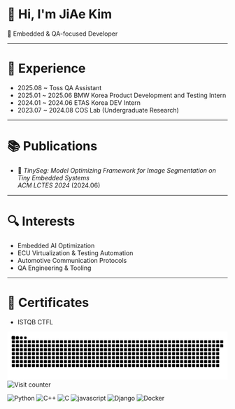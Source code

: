 
<!--
**KJA000/KJA000** is a ✨ _special_ ✨ repository because its `README.md` (this file) appears on your GitHub profile.

Here are some ideas to get you started:

- 🔭 I’m currently working on ...
- 🌱 I’m currently learning ...
- 👯 I’m looking to collaborate on ...
- 🤔 I’m looking for help with ...
- 💬 Ask me about ...
- 📫 How to reach me: ...
- 😄 Pronouns: ...
- ⚡ Fun fact: ...
-->

# 👋 Hi, I'm JiAe Kim

🚀 Embedded & QA-focused Developer  

---

# 🧪 Experience

- 2025.08 ~          Toss QA Assistant
- 2025.01 ~ 2025.06  BMW Korea Product Development and Testing Intern
- 2024.01 ~ 2024.06  ETAS Korea DEV Intern
- 2023.07 ~ 2024.08  COS Lab (Undergraduate Research)

---

# 📚 Publications

- 📄 *TinySeg: Model Optimizing Framework for Image Segmentation on Tiny Embedded Systems*  
  _ACM LCTES 2024_ (2024.06)

---

# 🔍 Interests

- Embedded AI Optimization  
- ECU Virtualization & Testing Automation  
- Automotive Communication Protocols  
- QA Engineering & Tooling

---

# 📔 Certificates

- ISTQB CTFL





<img src="https://github.com/KJA000/KJA000/blob/output/github-contribution-grid-snake.svg"/>

<img src="https://moe-counter.glitch.me/get/@:KJA000?theme=rule34" alt="Visit counter">


![Python](https://img.shields.io/badge/Python-3776AB.svg?&style=for-the-badge&logo=python&logoColor=white)
![C++](https://img.shields.io/badge/C++-00599C.svg?&style=for-the-badge&logo=cplusplus&logoColor=white)
![C](https://img.shields.io/badge/C-A8B9CC.svg?style=for-the-badge&logo=C&logoColor=white)
![javascript](https://img.shields.io/badge/javascript-F7DF1E.svg?&style=for-the-badge&logo=javascript&logoColor=white)
![Django](https://img.shields.io/badge/django-092E20.svg?style=for-the-badge&logo=django&logoColor=white)
![Docker](https://img.shields.io/badge/Docker-2496ED.svg?style=for-the-badge&logo=Docker&logoColor=white)



